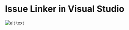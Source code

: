 # Issue Linker in Visual Studio
![alt text][Travis-CI]

[Travis-CI]: https://travis-ci.org/AndreiMaga/Issue-Linker-in-Visual-Studio.svg?branch=master
